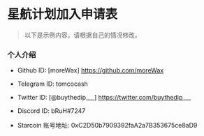 
# 星航计划加入申请表

> 以下是示例内容，请根据自己的情况修改。

### 个人介绍

* Github ID: [moreWax] https://github.com/moreWax
* Telegram ID: tomcocash
* Twitter ID: [@buythedip___] https://twitter.com/buythedip___
* Discord ID: bRuH#7247

* Starcoin 账号地址: 0xC2D50b7909392faA2a7B353675ce8aD9
